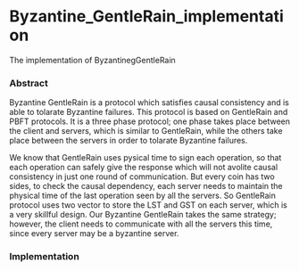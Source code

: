 # Byzantine_GentleRain_implementation
The implementation of ByzantinegGentleRain

### Abstract
Byzantine GentleRain is a protocol which satisfies causal consistency and is able to tolarate Byzantine failures. This protocol is based on GentleRain and PBFT protocols. It is a three phase protocol; one phase takes place between the client and servers, which is similar to GentleRain, while the others take place between the servers in order to tolarate Byzantine failures.  

We know that GentleRain uses pysical time to sign each operation, so that each operation can safely give the response which will not avolite causal consistency in just one round of communication. But every coin has two sides, to check the causal dependency, each server needs to maintain the physical time of the last operation seen by all the servers. So GentleRain protocol uses two vector to store the LST and GST on each server, which is a very skillful design. Our Byzantine GentleRain takes the same strategy; however, the client needs to communicate with all the servers this time, since every server may be a byzantine server.

### Implementation
